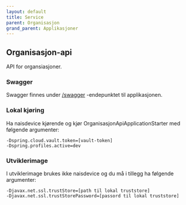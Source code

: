 ```yaml
---
layout: default
title: Service
parent: Organisasjon
grand_parent: Applikasjoner
---
```


## Organisasjon-api
API for organsiasjoner.

### Swagger
Swagger finnes under [/swagger](https://testnorge-organisasjon-api.nais.preprod.local/swagger) -endepunktet til applikasjonen.

### Lokal kjøring
Ha naisdevice kjørende og kjør OrganisasjonApiApplicationStarter med følgende argumenter:
```
-Dspring.cloud.vault.token=[vault-token]
-Dspring.profiles.active=dev
```


### Utviklerimage
I utviklerimage brukes ikke naisdevice og du må i tillegg ha følgende argumenter:
```
-Djavax.net.ssl.trustStore=[path til lokal truststore]
-Djavax.net.ssl.trustStorePassword=[passord til lokal truststore]
```
